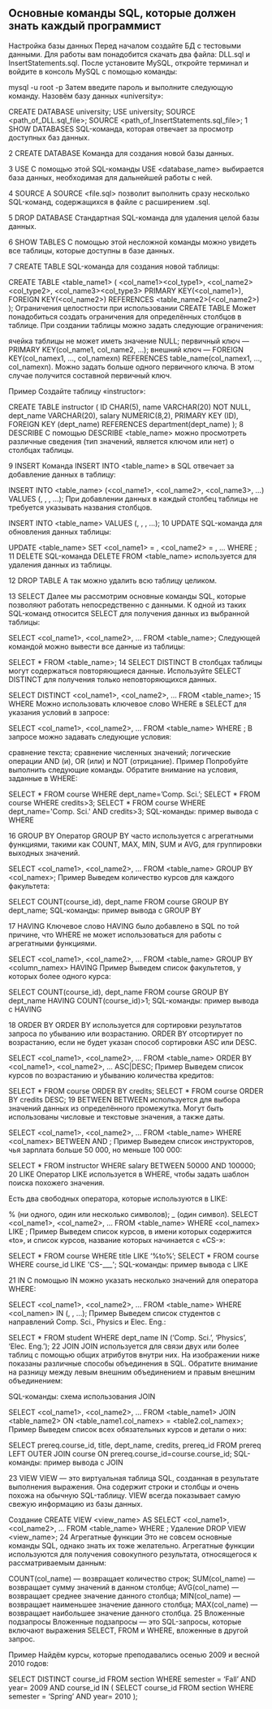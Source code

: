 ## Основные команды SQL, которые должен знать каждый программист

Настройка базы данных
Перед началом создайте БД с тестовыми данными. Для работы вам понадобится скачать два файла: DLL.sql и InsertStatements.sql. После установите MySQL, откройте терминал и войдите в консоль MySQL с помощью команды:

mysql -u root -p
Затем введите пароль и выполните следующую команду. Назовём базу данных «university»:

CREATE DATABASE university;
USE university;
SOURCE <path_of_DLL.sql_file>;
SOURCE <path_of_InsertStatements.sql_file>;
1
SHOW DATABASES
SQL-команда, которая отвечает за просмотр доступных баз данных.

2
CREATE DATABASE
Команда для создания новой базы данных.

3
USE
С помощью этой SQL-команды USE <database_name> выбирается база данных, необходимая для дальнейшей работы с ней.

4
SOURCE
А SOURCE <file.sql> позволит выполнить сразу несколько SQL-команд, содержащихся в файле с расширением .sql.

5
DROP DATABASE
Стандартная SQL-команда для удаления целой базы данных.

6
SHOW TABLES
С помощью этой несложной команды можно увидеть все таблицы, которые доступны в базе данных.

7
CREATE TABLE
SQL-команда для создания новой таблицы:

CREATE TABLE <table_name1> (
  <col_name1><col_type1>,
  <col_name2><col_type2>,
  <col_name3><col_type3>
  PRIMARY KEY(<col_name1>),
  FOREIGN KEY(<col_name2>) REFERENCES <table_name2>(<col_name2>)
);
Ограничения целостности при использовании CREATE TABLE
Может понадобиться создать ограничения для определённых столбцов в таблице. При создании таблицы можно задать следующие ограничения:

ячейка таблицы не может иметь значение NULL;
первичный ключ — PRIMARY KEY(col_name1, col_name2, …);
внешний ключ — FOREIGN KEY(col_namex1, …, col_namexn) REFERENCES table_name(col_namex1, …, col_namexn).
Можно задать больше одного первичного ключа. В этом случае получится составной первичный ключ.

Пример
Создайте таблицу «instructor»:

CREATE TABLE instructor (
  ID CHAR(5),
  name VARCHAR(20) NOT NULL,
  dept_name VARCHAR(20),
  salary NUMERIC(8,2),
  PRIMARY KEY (ID),
  FOREIGN KEY (dept_name) REFERENCES department(dept_name)
);
8
DESCRIBE
С помощью DESCRIBE <table_name> можно просмотреть различные сведения (тип значений, является ключом или нет) о столбцах таблицы.

9
INSERT
Команда INSERT INTO <table_name> в SQL отвечает за добавление данных в таблицу:

INSERT INTO <table_name> (<col_name1>, <col_name2>, <col_name3>, …)
  VALUES (<value1>, <value2>, <value3>, …); 
При добавлении данных в каждый столбец таблицы не требуется указывать названия столбцов.

INSERT INTO <table_name>
  VALUES (<value1>, <value2>, <value3>, …);
10
UPDATE
SQL-команда для обновления данных таблицы:

UPDATE <table_name>
  SET <col_name1> = <value1>, <col_name2> = <value2>, ...
  WHERE <condition>;
11
DELETE
SQL-команда DELETE FROM <table_name> используется для удаления данных из таблицы.

12
DROP TABLE
А так можно удалить всю таблицу целиком.

13
SELECT
Далее мы рассмотрим основные команды SQL, которые позволяют работать непосредственно с данными. К одной из таких SQL-команд относится SELECT для получения данных из выбранной таблицы:

SELECT <col_name1>, <col_name2>, …
  FROM <table_name>; 
Следующей командой можно вывести все данные из таблицы:

SELECT * FROM <table_name>;
14
SELECT DISTINCT
В столбцах таблицы могут содержаться повторяющиеся данные. Используйте SELECT DISTINCT для получения только неповторяющихся данных.

SELECT DISTINCT <col_name1>, <col_name2>, …
  FROM <table_name>; 
15
WHERE
Можно использовать ключевое слово WHERE в SELECT для указания условий в запросе:

SELECT <col_name1>, <col_name2>, …
  FROM <table_name>
  WHERE <condition>; 
В запросе можно задавать следующие условия:

сравнение текста;
сравнение численных значений;
логические операции AND (и), OR (или) и NOT (отрицание).
Пример
Попробуйте выполнить следующие команды. Обратите внимание на условия, заданные в WHERE:

SELECT * FROM course WHERE dept_name=’Comp. Sci.’;
SELECT * FROM course WHERE credits>3;
SELECT * FROM course WHERE dept_name='Comp. Sci.' AND credits>3; 
SQL-команды: пример вывода с WHERE

16
GROUP BY
Оператор GROUP BY часто используется с агрегатными функциями, такими как COUNT, MAX, MIN, SUM и AVG, для группировки выходных значений.

SELECT <col_name1>, <col_name2>, …
  FROM <table_name>
  GROUP BY <col_namex>; 
Пример
Выведем количество курсов для каждого факультета:

SELECT COUNT(course_id), dept_name
  FROM course
  GROUP BY dept_name; 
SQL-команды: пример вывода с GROUP BY

17
HAVING
Ключевое слово HAVING было добавлено в SQL по той причине, что WHERE не может использоваться для работы с агрегатными функциями.

SELECT <col_name1>, <col_name2>, ...
  FROM <table_name>
  GROUP BY <column_namex>
  HAVING <condition> 
Пример
Выведем список факультетов, у которых более одного курса:

SELECT COUNT(course_id), dept_name
  FROM course
  GROUP BY dept_name
  HAVING COUNT(course_id)>1; 
SQL-команды: пример вывода с HAVING

18
ORDER BY
ORDER BY используется для сортировки результатов запроса по убыванию или возрастанию. ORDER BY отсортирует по возрастанию, если не будет указан способ сортировки ASC или DESC.

SELECT <col_name1>, <col_name2>, …
  FROM <table_name>
  ORDER BY <col_name1>, <col_name2>, … ASC|DESC;
Пример
Выведем список курсов по возрастанию и убыванию количества кредитов:

SELECT * FROM course ORDER BY credits;
SELECT * FROM course ORDER BY credits DESC;
19
BETWEEN
BETWEEN используется для выбора значений данных из определённого промежутка. Могут быть использованы числовые и текстовые значения, а также даты.

SELECT <col_name1>, <col_name2>, …
  FROM <table_name>
  WHERE <col_namex> BETWEEN <value1> AND <value2>;
Пример
Выведем список инструкторов, чья зарплата больше 50 000, но меньше 100 000:

SELECT * FROM instructor
  WHERE salary BETWEEN 50000 AND 100000; 
20
LIKE
Оператор LIKE используется в WHERE, чтобы задать шаблон поиска похожего значения.

Есть два свободных оператора, которые используются в LIKE:

% (ни одного, один или несколько символов);
_ (один символ).
SELECT <col_name1>, <col_name2>, …
  FROM <table_name>
  WHERE <col_namex> LIKE <pattern>; 
Пример
Выведем список курсов, в имени которых содержится «to», и список курсов, название которых начинается с «CS-»:

SELECT * FROM course WHERE title LIKE ‘%to%’;
SELECT * FROM course WHERE course_id LIKE 'CS-___';
SQL-команды: пример вывода с LIKE

21
IN
С помощью IN можно указать несколько значений для оператора WHERE:

SELECT <col_name1>, <col_name2>, …
  FROM <table_name>
  WHERE <col_namen> IN (<value1>, <value2>, …);
Пример
Выведем список студентов с направлений Comp. Sci., Physics и Elec. Eng.:

SELECT * FROM student
  WHERE dept_name IN (‘Comp. Sci.’, ‘Physics’, ‘Elec. Eng.’);
22
JOIN
JOIN используется для связи двух или более таблиц с помощью общих атрибутов внутри них. На изображении ниже показаны различные способы объединения в SQL. Обратите внимание на разницу между левым внешним объединением и правым внешним объединением:

SQL-команды: схема использования JOIN

SELECT <col_name1>, <col_name2>, …
  FROM <table_name1>
  JOIN <table_name2>
  ON <table_name1.col_namex> = <table2.col_namex>;
Пример
Выведем список всех обязательных курсов и детали о них:

SELECT prereq.course_id, title, dept_name, credits, prereq_id
  FROM prereq
  LEFT OUTER JOIN course
  ON prereq.course_id=course.course_id;
SQL-команды: пример вывода с JOIN

23
VIEW
VIEW — это виртуальная таблица SQL, созданная в результате выполнения выражения. Она содержит строки и столбцы и очень похожа на обычную SQL-таблицу. VIEW всегда показывает самую свежую информацию из базы данных.

Создание
CREATE VIEW <view_name> AS
  SELECT <col_name1>, <col_name2>, …
  FROM <table_name>
  WHERE <condition>;
Удаление
DROP VIEW <view_name>;
24
Агрегатные функции
Это не совсем основные команды SQL, однако знать их тоже желательно. Агрегатные функции используются для получения совокупного результата, относящегося к рассматриваемым данным:

COUNT(col_name) — возвращает количество строк;
SUM(col_name) — возвращает сумму значений в данном столбце;
AVG(col_name) — возвращает среднее значение данного столбца;
MIN(col_name) — возвращает наименьшее значение данного столбца;
MAX(col_name) — возвращает наибольшее значение данного столбца.
25
Вложенные подзапросы
Вложенные подзапросы — это SQL-запросы, которые включают выражения SELECT, FROM и WHERE, вложенные в другой запрос.

Пример
Найдём курсы, которые преподавались осенью 2009 и весной 2010 годов:

SELECT DISTINCT course_id
  FROM section
  WHERE semester = ‘Fall’ AND year= 2009 AND course_id IN (
    SELECT course_id
    FROM section
    WHERE semester = ‘Spring’ AND year= 2010
  ); 